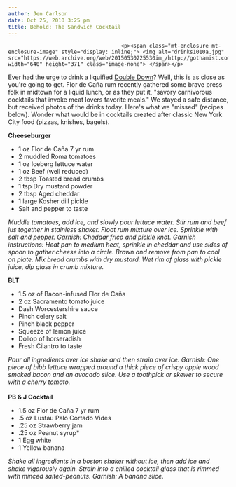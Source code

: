 ```yaml
---
author: Jen Carlson
date: Oct 25, 2010 3:25 pm
title: Behold: The Sandwich Cocktail
---
```


	
										<p><span class="mt-enclosure mt-enclosure-image" style="display: inline;"> <img alt="drinks1010a.jpg" src="https://web.archive.org/web/20150530225530im_/http://gothamist.com/attachments/arts_jen/drinks1010a.jpg" width="640" height="371" class="image-none"> </span></p>

<p>Ever had the urge to drink a liquified <a href="https://web.archive.org/web/20150530225530/http://gothamist.com/2010/04/12/kfc_double_down_hype_meets_reality.php">Double Down</a>? Well, this is as close as you&apos;re going to get. Flor de Ca&#xF1;a rum recently gathered some brave press folk in midtown for a liquid lunch, or as they put it, &quot;savory carnivorous cocktails that invoke meat lovers favorite meals.&quot; We stayed a safe distance, but received photos of the drinks today. Here&apos;s what we &quot;missed&quot; (recipes below). Wonder what would be in cocktails created after classic New York City food (pizzas, knishes, bagels).</p>

<p><strong>Cheeseburger</strong></p>

<ul><li>1 oz Flor de Ca&#xF1;a 7 yr rum
</li><li>2 muddled Roma tomatoes
</li><li>1 oz Iceberg lettuce water
</li><li>1 oz Beef (well reduced)
</li><li>2 tbsp Toasted bread crumbs
</li><li>1 tsp Dry mustard powder
</li><li>2 tbsp Aged cheddar
</li><li>1 large Kosher dill pickle
</li><li>Salt and pepper to taste</li></ul>

<p><em>Muddle tomatoes, add ice, and slowly pour lettuce water. Stir rum and beef jus together in stainless shaker. Float rum mixture over ice. Sprinkle with salt and pepper. Garnish:  Cheddar frico and pickle knot. Garnish instructions: Heat pan to medium heat, sprinkle in cheddar and use sides of spoon to gather cheese into a circle. Brown and remove from pan to cool on plate. Mix bread crumbs with dry mustard. Wet rim of glass with pickle juice, dip glass in crumb mixture.</em></p>

<p><strong>BLT</strong></p>

<ul><li>1.5 oz of Bacon-infused Flor de Ca&#xF1;a
</li><li>2 oz Sacramento tomato juice
</li><li>Dash Worcestershire sauce
</li><li>Pinch celery salt
</li><li>Pinch black pepper
</li><li>Squeeze of lemon juice
</li><li>Dollop of horseradish
</li><li>Fresh Cilantro to taste</li></ul>

<p><em>Pour all ingredients over ice shake and then strain over ice. Garnish: One piece of bibb lettuce wrapped around a thick piece of crispy apple wood smoked bacon and an  avocado slice. Use a toothpick or skewer to secure with a cherry tomato.</em><br>
	<br>
<strong>PB &amp; J Cocktail</strong></p>

<ul><li>1.5 oz Flor de Ca&#xF1;a 7 yr rum
</li><li>.5 oz Lustau Palo Cortado Vides
</li><li>.25 oz Strawberry jam
</li><li>.25 oz Peanut syrup*
</li><li>1 Egg white
</li><li>1 Yellow banana</li></ul>

<p><em>Shake all ingredients in a boston shaker without ice, then add ice and shake vigorously again. Strain into a chilled cocktail glass that is rimmed with minced salted-peanuts. Garnish:  A banana slice.</em><br>
 </p>					
										
									
				